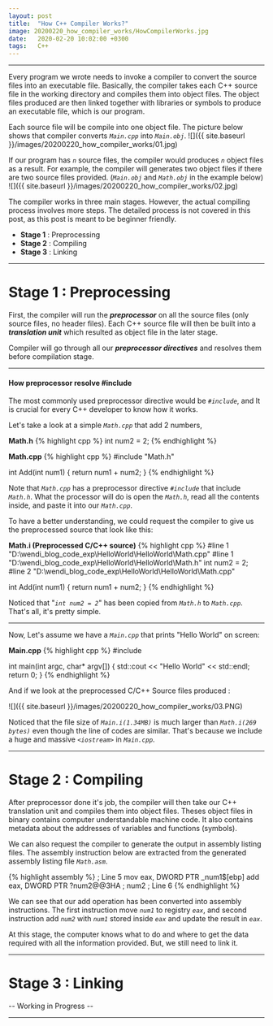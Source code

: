```yaml
---
layout: post
title:  "How C++ Compiler Works?"
image: 20200220_how_compiler_works/HowCompilerWorks.jpg
date:   2020-02-20 10:02:00 +0300
tags:   C++
---
```

---
Every program we wrote needs to invoke a compiler to convert the source files into an executable file. Basically, the compiler takes each C++ source file in the working directory and compiles them into object files. The object files produced are then linked together with libraries or symbols to produce an executable file, which is our program.

Each source file will be compile into one object file. The picture below shows that compiler converts _`Main.cpp`_ into _`Main.obj`_.
![]({{ site.baseurl }}/images/20200220_how_compiler_works/01.jpg)

If our program has _`n`_ source files, the compiler would produces _`n`_ object files as a result. For example, the compiler will generates two object files if there are two source files provided. (_`Main.obj`_ and _`Math.obj`_ in the example below)
![]({{ site.baseurl }}/images/20200220_how_compiler_works/02.jpg)

The compiler works in three main stages. However, the actual compiling process involves more steps. The detailed process is not covered in this post, as this post is meant to be beginner friendly. 
* **Stage 1** : Preprocessing
* **Stage 2** : Compiling
* **Stage 3** : Linking 	    

---
# Stage 1 : Preprocessing
First, the compiler will run the _**preprocessor**_ on all the source files (only source files, no header files). 
Each C++ source file will then be built into a _**translation unit**_ which resulted as object file in the later stage.

Compiler will go through all our _**preprocessor directives**_ and resolves them before compilation stage.

---
#### How preprocessor resolve #include ####
The most commonly used preprocessor directive would be _`#include`_, and It is crucial for every C++ developer to know how it works.   

Let's take a look at a simple _`Math.cpp`_ that add 2 numbers,

**Math.h**
{% highlight cpp %}
int num2 = 2;
{% endhighlight %}

**Math.cpp**
{% highlight cpp %}
#include "Math.h"

int Add(int num1)
{
	return num1 + num2;
}
{% endhighlight %}

Note that _`Math.cpp`_ has a preprocessor directive  _`#include`_ that include _`Math.h`_. What the processor will do is open the _`Math.h`_, read all the contents inside, and paste it into our _`Math.cpp`_.

To have a better understanding, we could request the compiler to give us the preprocessed source that look like this:

**Math.i (Preprocessed C/C++ source)**
{% highlight cpp %}
#line 1 "D:\\wendi_blog_code_exp\\HelloWorld\\HelloWorld\\Math.cpp"
#line 1 "D:\\wendi_blog_code_exp\\HelloWorld\\HelloWorld\\Math.h"
int num2 = 2;
#line 2 "D:\\wendi_blog_code_exp\\HelloWorld\\HelloWorld\\Math.cpp"

int Add(int num1)
{
	return num1 + num2;
}
{% endhighlight %}

Noticed that "_`int num2 = 2`_" has been copied from _`Math.h`_ to _`Math.cpp`_. That's all, it's pretty simple.

---

Now, Let's assume we have a _`Main.cpp`_ that prints "Hello World" on screen:

**Main.cpp**
{% highlight cpp %}
#include <iostream>

int main(int argc, char* argv[]) {
    std::cout << "Hello World" << std::endl;
    return 0;
}
{% endhighlight %}

And if we look at the preprocessed C/C++ Source files produced :

![]({{ site.baseurl }}/images/20200220_how_compiler_works/03.PNG)

Noticed that the file size of _`Main.i(1.34MB)`_ is much larger than _`Math.i(269 bytes)`_ even though the line of codes are similar. That's because we include a huge and massive _`<iostream>`_ in _`Main.cpp`_.



---
# Stage 2 : Compiling

After preprocessor done it's job, the compiler will then take our C++ translation unit and compiles them into object files. Theses object files in binary contains computer understandable machine code. It also contains metadata about the addresses of variables and functions (symbols). 

We can also request the compiler to generate the output in assembly listing files. The assembly instruction below are extracted from the generated assembly listing file _`Math.asm`_.

{% highlight assembly %}
; Line 5
	mov	eax, DWORD PTR _num1$[ebp]
	add	eax, DWORD PTR ?num2@@3HA		; num2
; Line 6
{% endhighlight %}

We can see that our add operation has been converted into assembly instructions. The first instruction move _`num1`_ to registry _`eax`_, and second instruction add _`num2`_ with _`num1`_ stored inside _`eax`_ and update the result in _`eax`_.

At this stage, the computer knows what to do and where to get the data required with all the information provided. But, we still need to link it.

---
# Stage 3 : Linking

-- Working in Progress --

---
